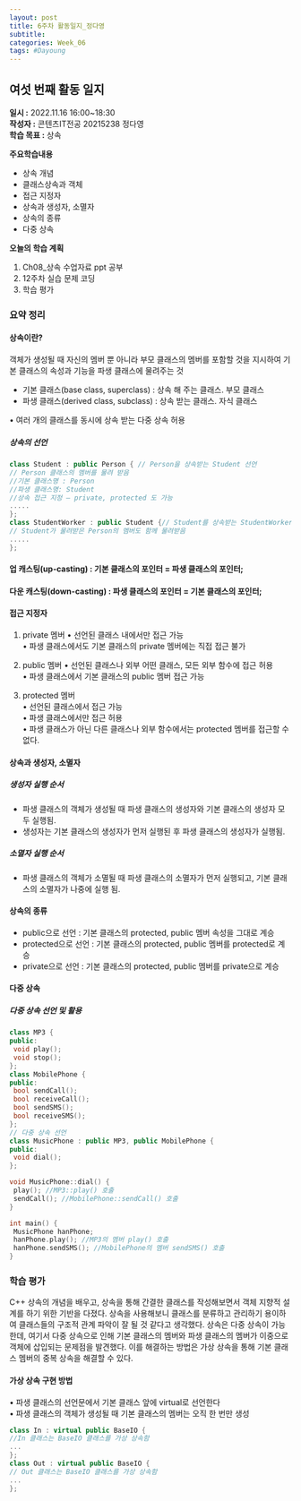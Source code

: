 ```yaml
---
layout: post
title: 6주차 활동일지_정다영
subtitle:
categories: Week_06
tags: #Dayoung
---
```

## 여섯 번째 활동 일지
**일시 :** 2022.11.16 16:00~18:30  
**작성자 :** 콘텐츠IT전공 20215238 정다영   
**학습 목표 :** 상속    

**주요학습내용**
- 상속 개념
- 클래스상속과 객체
- 접근 지정자
- 상속과 생성자, 소멸자
- 상속의 종류
- 다중 상속

**오늘의 학습 계획**
1. Ch08_상속 수업자료 ppt 공부
2. 12주차 실습 문제 코딩  
3. 학습 평가
### 요약 정리

#### 상속이란?
객체가 생성될 때 자신의 멤버 뿐 아니라 부모 클래스의 멤버를 포함할 것을 지시하여 기본 클래스의 속성과 기능을 파생 클래스에 물려주는 것     

 - 기본 클래스(base class, superclass) : 상속 해 주는 클래스. 부모 클래스    
 - 파생 클래스(derived class, subclass) : 상속 받는 클래스. 자식 클래스   

• 여러 개의 클래스를 동시에 상속 받는 다중 상속 허용   

##### 상속의 선언   

 ```c++
class Student : public Person { // Person을 상속받는 Student 선언
// Person 클래스의 멤버를 물려 받음
//기본 클래스명 : Person
//파생 클래스명: Student
//상속 접근 지정 – private, protected 도 가능
.....
};
class StudentWorker : public Student {// Student를 상속받는 StudentWorker 선언
// Student가 물려받은 Person의 멤버도 함께 물려받음
.....
};
  ```
  
#### 업 캐스팅(up-casting) : 기본 클래스의 포인터 = 파생 클래스의 포인터;     
#### 다운 캐스팅(down-casting) : 파생 클래스의 포인터 = 기본 클래스의 포인터;

#### 접근 지정자    
1. private 멤버
• 선언된 클래스 내에서만 접근 가능   
• 파생 클래스에서도 기본 클래스의 private 멤버에는 직접 접근 불가   

2. public 멤버
• 선언된 클래스나 외부 어떤 클래스, 모든 외부 함수에 접근 허용   
• 파생 클래스에서 기본 클래스의 public 멤버 접근 가능   

3. protected 멤버   
• 선언된 클래스에서 접근 가능   
• 파생 클래스에서만 접근 허용   
• 파생 클래스가 아닌 다른 클래스나 외부 함수에서는 protected 멤버를 접근할 수 없다.   



#### 상속과 생성자, 소멸자
##### 생성자 실행 순서
 - 파생 클래스의 객체가 생성될 때 파생 클래스의 생성자와 기본 클래스의 생성자 모두 실행됨.   
 - 생성자는 기본 클래스의 생성자가 먼저 실행된 후 파생 클래스의 생성자가 실행됨.   

##### 소멸자 실행 순서
 - 파생 클래스의 객체가 소멸될 때 파생 클래스의 소멸자가 먼저 실행되고, 기본 클래스의 소멸자가 나중에 실행 됨.   

#### 상속의 종류
 - public으로 선언 : 기본 클래스의 protected, public 멤버 속성을 그대로 계승   
 - protected으로 선언 : 기본 클래스의 protected, public 멤버를 protected로 계승   
 - private으로 선언 : 기본 클래스의 protected, public 멤버를 private으로 계승   

#### 다중 상속
##### 다중 상속 선언 및 활용
 ```c++
class MP3 {
public:
  void play();
  void stop();
};
class MobilePhone {
public:
  bool sendCall();
  bool receiveCall();
  bool sendSMS();
  bool receiveSMS();
};
// 다중 상속 선언
class MusicPhone : public MP3, public MobilePhone { 
public:
  void dial();
};

void MusicPhone::dial() {
  play(); //MP3::play() 호출
  sendCall(); //MobilePhone::sendCall() 호출
}

int main() {
  MusicPhone hanPhone;
  hanPhone.play(); //MP3의 멤버 play() 호출
  hanPhone.sendSMS(); //MobilePhone의 멤버 sendSMS() 호출
}
  ```

### 학습 평가
C++ 상속의 개념을 배우고, 상속을 통해 간결한 클래스를 작성해보면서 객체 지향적 설계를 하기 위한 기반을 다졌다.
상속을 사용해보니 클래스를 분류하고 관리하기 용이하여 클래스들의 구조적 관계 파악이 잘 될 것 같다고 생각했다.
상속은 다중 상속이 가능한데, 여기서 다중 상속으로 인해 기본 클래스의 멤버와 파생 클래스의 멤버가 이중으로 객체에 삽입되는 문제점을 발견했다.
이를 해결하는 방법은 가상 상속을 통해 기본 클래스 멤버의 중복 상속을 해결할 수 있다.
   
#### 가상 상속 구현 방법    
• 파생 클래스의 선언문에서 기본 클래스 앞에 virtual로 선언한다    
• 파생 클래스의 객체가 생성될 때 기본 클래스의 멤버는 오직 한 번만 생성    
 ```c++
class In : virtual public BaseIO {
//In 클래스는 BaseIO 클래스를 가상 상속함
... 
};
class Out : virtual public BaseIO {
// Out 클래스는 BaseIO 클래스를 가상 상속함
... 
}; 
  ```
